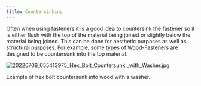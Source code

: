 ```yaml
---
title: Countersinking
---
```


Often when using fasteners it is a good idea to countersink the fastener so it is either flush with the top of the material being joined or slightly below the material being joined. This can be done for aesthetic purposes as well as structural purposes. For example, some types of [Wood-Fasteners](Wood-Fasteners.md) are designed to be countersunk into the top material.

![20220706_055413975_Hex_Bolt_Countersunk _with_Washer.jpg](20220706_055413975_Hex_Bolt_Countersunk%20_with_Washer.jpg)

Example of hex bolt countersunk into wood with a washer.
